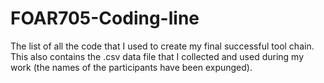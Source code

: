 # FOAR705-Coding-line
The list of all the code that I used to create my final successful tool chain. This also contains the .csv data file that I collected and used during my work (the names of the participants have been expunged).
